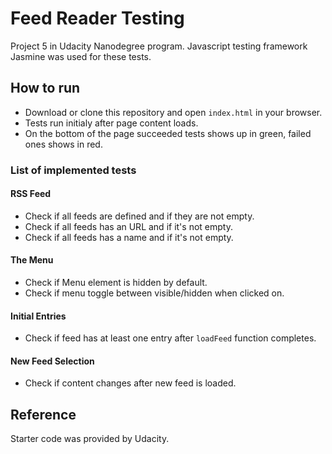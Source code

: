 # Feed Reader Testing
Project 5 in Udacity Nanodegree program.
Javascript testing framework Jasmine was used for these tests.

## How to run
- Download or clone this repository and open `index.html` in your browser.
- Tests run initialy after page content loads.
- On the bottom of the page succeeded tests shows up in green, failed ones shows in red.

### List of implemented tests
#### RSS Feed
- Check if all feeds are defined and if they are not empty.
- Check if all feeds has an URL and if it's not empty.
- Check if all feeds has a name and if it's not empty.

#### The Menu
- Check if Menu element is hidden by default.
- Check if menu toggle between visible/hidden when clicked on.


#### Initial Entries
- Check if feed has at least one entry after `loadFeed` function completes.


#### New Feed Selection
- Check if content changes after new feed is loaded.

## Reference
Starter code was provided by Udacity.
